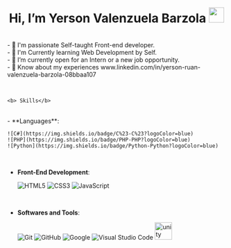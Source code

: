 <h1 align="center"><b>Hi, I’m Yerson Valenzuela Barzola  </b><img src="https://media.giphy.com/media/hvRJCLFzcasrR4ia7z/giphy.gif" width="35"></h1>
<!--  -->
<br> - 🎯 I'm passionate Self-taught Front-end developer.
<br> - 🎯 I'm Currently learning Web Development by Self.
<br> - 🎯 I’m currently open for an Intern or a new job opportunity.
<br> - 🎯 Know about my experiences www.linkedin.com/in/yerson-ruan-valenzuela-barzola-08bbaa107
<p align="center">
    <br>

    <b> Skills</b>
    
<br>
- **Languages**:
    
    ![C#](https://img.shields.io/badge/C%23-C%23?logoColor=blue)
    ![PHP](https://img.shields.io/badge/PHP-PHP?logoColor=blue)
    ![Python](https://img.shields.io/badge/Python-Python?logoColor=blue)

<br>   
    
- **Front-End Development**:

   ![HTML5](https://img.shields.io/badge/HTML5%20-%23E34F26.svg?style=for-the-badge&logo=html5&logoColor=white)
   ![CSS3](https://img.shields.io/badge/CSS%20-%231572B6.svg?style=for-the-badge&logo=css3&logoColor=white)
   ![JavaScript](https://img.shields.io/badge/JavaScript%20-%23F7DF1E.svg?style=for-the-badge&logo=javascript&logoColor=black)


<br>

- **Softwares and Tools**:

    ![Git](https://img.shields.io/badge/git-%23F05033.svg?style=for-the-badge&logo=git&logoColor=white)
    ![GitHub](https://img.shields.io/badge/github-%23121011.svg?style=for-the-badge&logo=github&logoColor=white)
    ![Google](https://img.shields.io/badge/google-%234285F4.svg?style=for-the-badge&logo=google&logoColor=white)
    ![Visual Studio Code](https://img.shields.io/badge/Visual%20Studio%20Code-0078d7.svg?style=for-the-badge&logo=visual-studio-code&logoColor=white)
  <a href="https://unity.com/" target="_blank" rel="noreferrer"> <img src="https://www.vectorlogo.zone/logos/unity3d/unity3d-icon.svg" alt="unity" width="40" height="40"/> </a> 

<br>

<!--
YersonValenzuela12/YersonValenzuela12 is a ✨ special ✨ repository because its `README.md` (this file) appears on your GitHub profile.
You can click the Preview link to take a look at your changes.
--->
